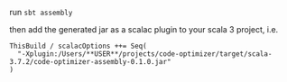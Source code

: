 run
`sbt assembly`

then add the generated jar as a scalac plugin to your scala 3 project, i.e.

```
ThisBuild / scalacOptions ++= Seq(
  "-Xplugin:/Users/**USER**/projects/code-optimizer/target/scala-3.7.2/code-optimizer-assembly-0.1.0.jar"
)
```
